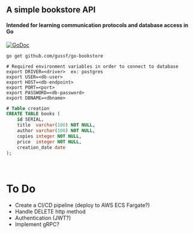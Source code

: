 ## A simple bookstore API 
#### Intended for learning communication protocols and database access in Go

[![GoDoc](https://godoc.org/github.com/github.com/gussf/go-bookstore/?status.svg)](https://pkg.go.dev/github.com/gussf/go-bookstore/?tab=doc)


``` shell
go get github.com/gussf/go-bookstore
```

``` shell
# Required environment variables in order to connect to database
export DRIVER=<driver>  ex: postgres
export USER=<db-user>
export HOST=<db-endpoint>
export PORT=<port>
export PASSWORD=<db-password>
export DBNAME=<dbname>
```

``` sql
# Table creation
CREATE TABLE books (
    id SERIAL,
    title  varchar(100) NOT NULL,
    author varchar(100) NOT NULL,
    copies integer NOT NULL,
    price  integer NOT NULL,
    creation_date date
);
```

<br>

# To Do
* Create a CI/CD pipeline (deploy to AWS ECS Fargate?)
* Handle DELETE http method
* Authentication (JWT?)
* Implement gRPC?
